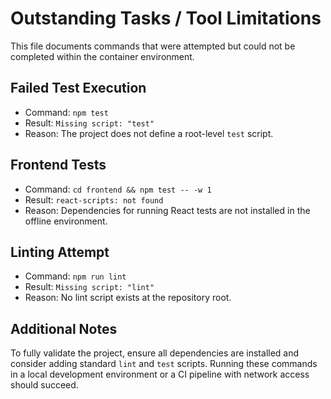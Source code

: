 # Outstanding Tasks / Tool Limitations

This file documents commands that were attempted but could not be completed within the container environment.

## Failed Test Execution

- Command: `npm test`
- Result: `Missing script: "test"`
- Reason: The project does not define a root-level `test` script.

## Frontend Tests

- Command: `cd frontend && npm test -- -w 1`
- Result: `react-scripts: not found`
- Reason: Dependencies for running React tests are not installed in the offline environment.

## Linting Attempt

- Command: `npm run lint`
- Result: `Missing script: "lint"`
- Reason: No lint script exists at the repository root.

## Additional Notes

To fully validate the project, ensure all dependencies are installed and consider adding standard `lint` and `test` scripts. Running these commands in a local development environment or a CI pipeline with network access should succeed.
